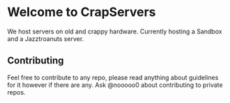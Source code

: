 # Welcome to CrapServers
We host servers on old and crappy hardware. Currently hosting a Sandbox and a Jazztroanuts server.
## Contributing
Feel free to contribute to any repo, please read anything about guidelines for it however if there are any. Ask @nooooo0 about contributing to private repos.
